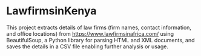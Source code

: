 # LawfirmsinKenya
This project extracts details of law firms (firm names, contact information, and office locations) from https://www.lawfirmsinafrica.com/ using BeautifulSoup, a Python library for parsing HTML and XML documents, and saves the details in a CSV file enabling further analysis or usage. 

